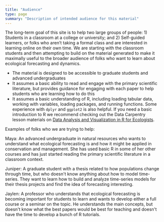 ```yaml
---
title: "Audience"
type: page
summary: "Description of intended audience for this material"
---
```


The long-term goal of this site is to help two large groups of people: 1) Students in a classroom at a college or university; and 2) Self-guided learners, or folks who aren’t taking a formal class and are interested in learning online on their own time.
We are starting with the classroom students and then attempting to build on the material generated to make it maximally useful to the broader audience of folks who want to learn about ecological forecasting and dynamics.

* The material is designed to be accessible to graduate students and advanced undergraduates
* It assumes a basic ability to read and engage with the primary scientific literature, but provides guidance for engaging with each paper to help students who are learning how to do this
* It assumes a basic understanding of R, including loading tabular data, working with variables, loading packages, and running functions. Some experience with `dplyr` and `ggplot2` is also helpful. If you need a basic introduction to R we recommend checking out the Data Carpentry lesson materials on [Data Analysis and Visualization in R for Ecologists](https://datacarpentry.org/R-ecology-lesson/).

Examples of folks who we are trying to help:

Maya: An advanced undergraduate in natural resources who wants to understand what ecological forecasting is and how it might be applied in conservation and management. She has used basic R in some of her other courses and has just started reading the primary scientific literature in a classroom context.

Juniper: A graduate student with a thesis related to how populations change through time, but who doesn't know anything about how to model time-series. They want to learn how to build and analyze time-series models for their thesis projects and find the idea of forecasting interesting.

Jaylen: A professor who understands that ecological forecasting is becoming important for students to learn and wants to develop either a full course or a seminar on the topic. He understands the main concepts, but doesn't know what the best papers would be best for teaching and doesn't have the time to develop a bunch of R tutorials.